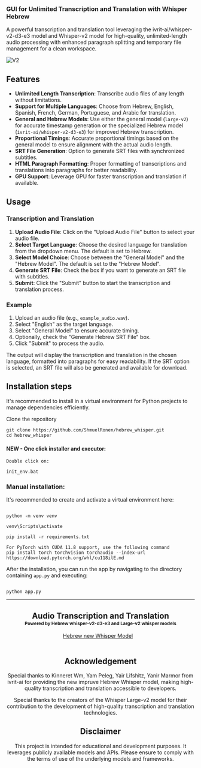 <h3>GUI for Unlimited Transcription and Translation with Whisper Hebrew</h3>

A powerful transcription and translation tool leveraging the ivrit-ai/whisper-v2-d3-e3 model and Whisper-v2 model for high-quality, unlimited-length audio processing with enhanced paragraph splitting and temporary file management for a clean workspace.

![V2](https://github.com/ShmuelRonen/hebrew_whisper/assets/80190186/1ef67524-a063-472d-a752-0a61a495d824)


## Features

- **Unlimited Length Transcription**: Transcribe audio files of any length without limitations.
- **Support for Multiple Languages**: Choose from Hebrew, English, Spanish, French, German, Portuguese, and Arabic for translation.
- **General and Hebrew Models**: Use either the general model (`large-v2`) for accurate timestamp generation or the specialized Hebrew model (`ivrit-ai/whisper-v2-d3-e3`) for improved Hebrew transcription.
- **Proportional Timings**: Accurate proportional timings based on the general model to ensure alignment with the actual audio length.
- **SRT File Generation**: Option to generate SRT files with synchronized subtitles.
- **HTML Paragraph Formatting**: Proper formatting of transcriptions and translations into paragraphs for better readability.
- **GPU Support**: Leverage GPU for faster transcription and translation if available.

## Usage

### Transcription and Translation

1. **Upload Audio File**: Click on the "Upload Audio File" button to select your audio file.
2. **Select Target Language**: Choose the desired language for translation from the dropdown menu. The default is set to Hebrew.
3. **Select Model Choice**: Choose between the "General Model" and the "Hebrew Model". The default is set to the "Hebrew Model".
4. **Generate SRT File**: Check the box if you want to generate an SRT file with subtitles.
5. **Submit**: Click the "Submit" button to start the transcription and translation process.

### Example

1. Upload an audio file (e.g., `example_audio.wav`).
2. Select "English" as the target language.
3. Select "General Model" to ensure accurate timing.
4. Optionally, check the "Generate Hebrew SRT File" box.
5. Click "Submit" to process the audio.

The output will display the transcription and translation in the chosen language, formatted into paragraphs for easy readability. If the SRT option is selected, an SRT file will also be generated and available for download.

## Installation steps

It's recommended to install in a virtual environment for Python projects to manage dependencies efficiently.

Clone the repository

```
git clone https://github.com/ShmuelRonen/hebrew_whisper.git
cd hebrew_whisper
```

#### NEW - One click installer and executor:

```
Double click on:

init_env.bat
```

### Manual installation:

It's recommended to create and activate a virtual environment here:
```

python -m venv venv

venv\Scripts\activate

pip install -r requirements.txt

For PyTorch with CUDA 11.8 support, use the following command
pip install torch torchvision torchaudio --index-url https://download.pytorch.org/whl/cu118ilE.md
```


After the installation, you can run the app by navigating to the directory containing `app.py` and executing:
```

python app.py
```

_____________

<div align="center">

<h2>Audio Transcription and Translation <br/> <span style="font-size:12px">Powered by Hebrew whisper-v2-d3-e3 and Large-v2 whisper models</span> </h2>

<div>
    <a href='https://huggingface.co/ivrit-ai/whisper-v2-d3-e3' target='_blank'>Hebrew new Whisper Model</a>&emsp;
</div>
<br>

## Acknowledgement
Special thanks to Kinneret Wm, Yam Peleg, Yair Lifshitz, Yanir Marmor from ivrit-ai for providing the new impruve Hebrew Whisper model,
making high-quality transcription and translation accessible to developers.

Special thanks to the creators of the Whisper Large-v2 model for their contribution to the development of high-quality transcription and translation technologies.


## Disclaimer
This project is intended for educational and development purposes. It leverages publicly available models and APIs. Please ensure to comply with the terms of use of the underlying models and frameworks.
